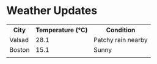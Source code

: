 # Weather Updates

<!-- WEATHER-UPDATE-START -->
<table><tr><th>City</th><th>Temperature (°C)</th><th>Condition</th></tr><tr><td>Valsad</td><td>28.1</td><td>Patchy rain nearby</td></tr><tr><td>Boston</td><td>15.1</td><td>Sunny</td></tr><tr><td></td><td></td><td></td></tr></table>
<!-- WEATHER-UPDATE-END -->
